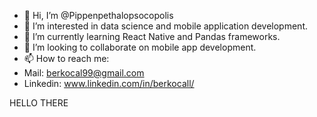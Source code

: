 - 👋 Hi, I’m @Pippenpethalopsocopolis
- 👀 I’m interested in data science and mobile application development.
- 🌱 I’m currently learning React Native and Pandas frameworks.
- 💞️ I’m looking to collaborate on mobile app development.
- 📫 How to reach me:
- Mail: berkocal99@gmail.com
- Linkedin: www.linkedin.com/in/berkocall/

HELLO THERE
